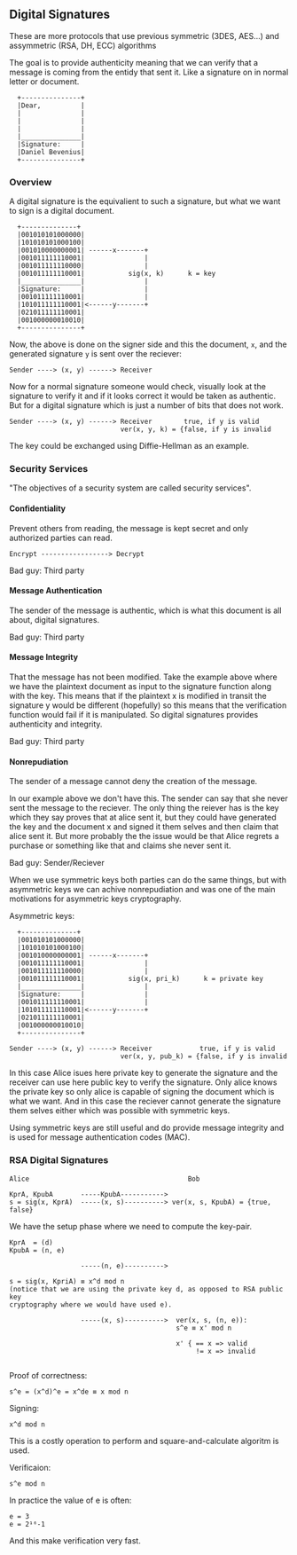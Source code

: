 ## Digital Signatures
These are more protocols that use previous symmetric (3DES, AES...) and
assymmetric (RSA, DH, ECC) algorithms

The goal is to provide authenticity meaning that we can verify that a message
is coming from the entidy that sent it. Like a signature on in normal letter or
document. 
```
  +---------------+
  |Dear,          |
  |               |
  |               |
  |               |
  |_______________|
  |Signature:     |
  |Daniel Bevenius|
  +---------------+
```

### Overview
A digital signature is the equivalient to such a signature, but what
we want to sign is a digital document. 

```
  +--------------+
  |001010101000000|
  |101010101000100|
  |001010000000001| ------x-------+
  |001011111110001|               |
  |001011111110000|               | 
  |001011111110001|           sig(x, k)      k = key
  |_______________|               |
  |Signature:     |               |
  |001011111110001|               |
  |101011111110001|<------y-------+
  |021011111110001|  
  |001000000010010|  
  +---------------+
```
Now, the above is done on the signer side and this the document, `x`, and the
generated signature `y` is sent over the reciever:
```
Sender ----> (x, y) ------> Receiver
```
Now for a normal signature someone would check, visually look at the signature
to verify it and if it looks correct it would be taken as authentic. But for
a digital signature which is just a number of bits that does not work.
```
Sender ----> (x, y) ------> Receiver        true, if y is valid
                            ver(x, y, k) = {false, if y is invalid 
```
The key could be exchanged using Diffie-Hellman as an example.


### Security Services
"The objectives of a security system are called security services".

#### Confidentiality
Prevent others from reading, the message is kept secret and only authorized
parties can read. 
```
Encrypt -----------------> Decrypt
```
Bad guy: Third party

#### Message Authentication
The sender of the message is authentic, which is what this document is all
about, digital signatures.

Bad guy: Third party

#### Message Integrity
That the message has not been modified. Take the example above where we have
the plaintext document as input to the signature function along with the key.
This means that if the plaintext x is modified in transit the signature y would
be different (hopefully) so this means that the verification function would
fail if it is manipulated.
So digital signatures provides authenticity and integrity.

Bad guy: Third party

#### Nonrepudiation
The sender of a message cannot deny the creation of the message.

In our example above we don't have this. The sender can say that she never
sent the message to the reciever. The only thing the reiever has is the key
which they say proves that at alice sent it, but they could have generated
the key and the document x and signed it them selves and then claim that
alice sent it. But more probably the the issue would be that Alice regrets
a purchase or something like that and claims she never sent it.

Bad guy: Sender/Reciever

When we use symmetric keys both parties can do the same things, but with
asymmetric keys we can achive nonrepudiation and was one of the main motivations
for asymmetric keys cryptography.

Asymmetric keys:
```
  +--------------+
  |001010101000000|
  |101010101000100|
  |001010000000001| ------x-------+
  |001011111110001|               |
  |001011111110000|               | 
  |001011111110001|           sig(x, pri_k)      k = private key
  |_______________|               |
  |Signature:     |               |
  |001011111110001|               |
  |101011111110001|<------y-------+
  |021011111110001|  
  |001000000010010|  
  +---------------+

Sender ----> (x, y) ------> Receiver            true, if y is valid
                            ver(x, y, pub_k) = {false, if y is invalid 
```
In this case Alice isues here private key to generate the signature and the
receiver can use here public key to verify the signature. Only alice knows the
private key so only alice is capable of signing the document which is what we
want. And in this case the reciever cannot generate the signature them selves
either which was possible with symmetric keys.

Using symmetric keys are still useful and do provide message integrity and is
used for message authentication codes (MAC).

### RSA Digital Signatures
```
Alice                                        Bob
                         
KprA, KpubA       -----KpubA----------->  
s = sig(x, KprA)  -----(x, s)----------> ver(x, s, KpubA) = {true, false}

```
We have the setup phase where we need to compute the key-pair.
```
KprA  = (d)
KpubA = (n, e) 

                  -----(n, e)---------->  

s = sig(x, KpriA) ≡ x^d mod n
(notice that we are using the private key d, as opposed to RSA public key
cryptography where we would have used e).

                  -----(x, s)---------->  ver(x, s, (n, e)):
                                          s^e ≡ x' mod n
  
                                          x' { == x => valid
                                               != x => invalid
                                          
```
Proof of correctness:
```
s^e = (x^d)^e = x^de ≡ x mod n
```

Signing:
```
x^d mod n
```
This is a costly operation to perform and square-and-calculate algoritm is used.

Verificaion:
```
s^e mod n
```
In practice the value of e is often:
```
e = 3
e = 2¹⁶-1
```
And this make verification very fast.
